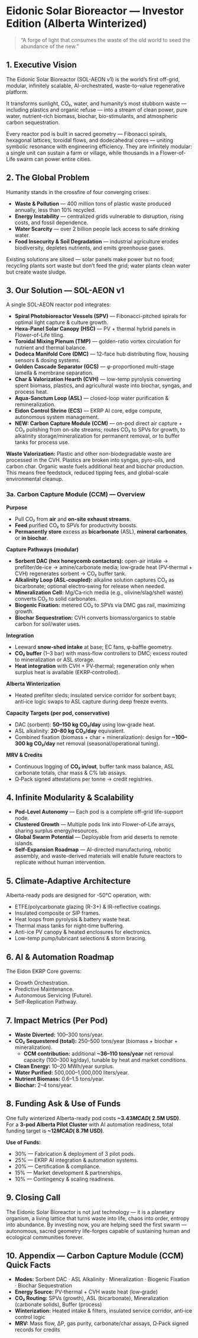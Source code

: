 # Eidonic Solar Bioreactor — Investor Edition (Alberta Winterized)

> “A forge of light that consumes the waste of the old world to seed the abundance of the new.”

## 1. Executive Vision
The Eidonic Solar Bioreactor (SOL-AEON v1) is the world’s first off-grid, modular, infinitely scalable, AI-orchestrated, waste-to-value regenerative platform.

It transforms sunlight, CO₂, water, and humanity’s most stubborn waste — including plastics and organic refuse — into a stream of clean power, pure water, nutrient-rich biomass, biochar, bio-stimulants, and atmospheric carbon sequestration.

Every reactor pod is built in sacred geometry — Fibonacci spirals, hexagonal lattices, toroidal flows, and dodecahedral cores — uniting symbolic resonance with engineering efficiency. They are infinitely modular: a single unit can sustain a farm or village, while thousands in a Flower-of-Life swarm can power entire cities.

## 2. The Global Problem
Humanity stands in the crossfire of four converging crises:
- **Waste & Pollution** — 400 million tons of plastic waste produced annually, less than 10% recycled.
- **Energy Instability** — centralized grids vulnerable to disruption, rising costs, and fossil dependence.
- **Water Scarcity** — over 2 billion people lack access to safe drinking water.
- **Food Insecurity & Soil Degradation** — industrial agriculture erodes biodiversity, depletes nutrients, and emits greenhouse gases.

Existing solutions are siloed — solar panels make power but no food; recycling plants sort waste but don’t feed the grid; water plants clean water but create waste sludge.

## 3. Our Solution — SOL-AEON v1
A single SOL-AEON reactor pod integrates:
- **Spiral Photobioreactor Vessels (SPV)** — Fibonacci-pitched spirals for optimal light capture & culture growth.
- **Hexa-Panel Solar Canopy (HSC)** — PV + thermal hybrid panels in Flower-of-Life tiling.
- **Toroidal Mixing Plenum (TMP)** — golden-ratio vortex circulation for nutrient and thermal balance.
- **Dodeca Manifold Core (DMC)** — 12-face hub distributing flow, housing sensors & dosing systems.
- **Golden Cascade Separator (GCS)** — φ-proportioned multi-stage lamella & membrane separation.
- **Char & Valorization Hearth (CVH)** — low-temp pyrolysis converting spent biomass, plastics, and agricultural waste into biochar, syngas, and process heat.
- **Aqua-Sanctum Loop (ASL)** — closed-loop water purification & remineralization.
- **Eidon Control Shrine (ECS)** — EKRP AI core, edge compute, autonomous system management.
- **NEW: Carbon Capture Module (CCM)** — on-pod direct air capture + CO₂ polishing from on-site streams; routes CO₂ to SPVs for growth, to alkalinity storage/mineralization for permanent removal, or to buffer tanks for process use.

**Waste Valorization:** Plastic and other non-biodegradable waste are processed in the CVH. Plastics are broken into syngas, pyro-oils, and carbon char. Organic waste fuels additional heat and biochar production. This means free feedstock, reduced tipping fees, and global-scale environmental cleanup.

### 3a. Carbon Capture Module (CCM) — Overview
**Purpose**
- Pull CO₂ from **air** and **on-site exhaust streams**.
- **Feed** purified CO₂ to SPVs for productivity boosts.
- **Permanently store** excess as **bicarbonate** (ASL), **mineral carbonates**, or **in biochar**.

**Capture Pathways (modular)**
- **Sorbent DAC (hex honeycomb contactors):** open-air intake → prefilter/de-ice → amine/carbonate media; low‑grade heat (PV‑thermal + CVH) regenerates sorbent → CO₂ buffer tank.
- **Alkalinity Loop (ASL‑coupled):** alkaline solution captures CO₂ as bicarbonate; optional electro‑swing for release when needed.
- **Mineralization Cell:** Mg/Ca‑rich media (e.g., olivine/slag/shell waste) converts CO₂ to solid carbonates.
- **Biogenic Fixation:** metered CO₂ to SPVs via DMC gas rail, maximizing growth.
- **Biochar Sequestration:** CVH converts biomass/organics to stable carbon for soil/water uses.

**Integration**
- Leeward **snow‑shed intake** at base; EC fans, φ‑baffle geometry.
- **CO₂ buffer** (1–3 bar) with mass‑flow controllers to DMC; excess routed to mineralization or ASL storage.
- **Heat integration** with CVH + PV‑thermal; regeneration only when surplus heat is available (EKRP‑controlled).

**Alberta Winterization**
- Heated prefilter sleds; insulated service corridor for sorbent bays; anti‑ice logic swaps to ASL capture during deep freeze events.

**Capacity Targets (per pod, conservative)**
- DAC (sorbent): **50–150 kg CO₂/day** using low‑grade heat.
- ASL alkalinity: **20–80 kg CO₂/day** equivalent.
- Combined fixation (biomass + char + mineralization): design for **~100–300 kg CO₂/day** net removal (seasonal/operational tuning).

**MRV & Credits**
- Continuous logging of **CO₂ in/out**, buffer tank mass balance, ASL carbonate totals, char mass & C% lab assays.
- Ω‑Pack signed attestations per tonne → credit registries.

## 4. Infinite Modularity & Scalability
- **Pod-Level Autonomy** — Each pod is a complete off-grid life-support node.
- **Clustered Growth** — Multiple pods link into Flower-of-Life arrays, sharing surplus energy/resources.
- **Global Swarm Potential** — Deployable from arid deserts to remote islands.
- **Self-Expansion Roadmap** — AI-directed manufacturing, robotic assembly, and waste-derived materials will enable future reactors to replicate without human intervention.

## 5. Climate-Adaptive Architecture
Alberta-ready pods are designed for -50°C operation, with:
- ETFE/polycarbonate glazing (R-3+) & IR-reflective coatings.
- Insulated composite or SIP frames.
- Heat loops from pyrolysis & battery waste heat.
- Thermal mass tanks for night-time buffering.
- Anti-ice PV canopy & heated enclosures for electronics.
- Low-temp pump/lubricant selections & storm bracing.

## 6. AI & Automation Roadmap
The Eidon EKRP Core governs:
- Growth Orchestration.
- Predictive Maintenance.
- Autonomous Servicing (Future).
- Self-Replication Pathway.

## 7. Impact Metrics (Per Pod)
- **Waste Diverted:** 100–300 tons/year.
- **CO₂ Sequestered (total):** 250–500 tons/year (biomass + biochar + mineralization).  
  - **CCM contribution:** additional **~36–110 tons/year** net removal capacity (100–300 kg/day), tunable by heat and market conditions.  
- **Clean Energy:** 10–20 MWh/year surplus.
- **Water Purified:** 500,000–1,000,000 liters/year.
- **Nutrient Biomass:** 0.6–1.5 tons/year.
- **Biochar:** 2–4 tons/year.

## 8. Funding Ask & Use of Funds
One fully winterized Alberta-ready pod costs **~$3.43M CAD (~$2.5M USD)**.  
For a **3-pod Alberta Pilot Cluster** with AI automation readiness, total funding target is **~$12M CAD (~$8.7M USD)**.

**Use of Funds:**
- 30% — Fabrication & deployment of 3 pilot pods.
- 25% — EKRP AI integration & automation systems.
- 20% — Certification & compliance.
- 15% — Market development & partnerships.
- 10% — Contingency & scaling readiness.

## 9. Closing Call
The Eidonic Solar Bioreactor is not just technology — it is a planetary organism, a living lattice that turns waste into life, chaos into order, entropy into abundance. By investing now, you are helping seed the first swarm — autonomous, sacred geometry life-forges capable of sustaining human and ecological communities forever.

## 10. Appendix — Carbon Capture Module (CCM) Quick Facts
- **Modes:** Sorbent DAC · ASL Alkalinity · Mineralization · Biogenic Fixation · Biochar Sequestration  
- **Energy Source:** PV‑thermal + CVH waste heat (low‑grade)  
- **CO₂ Routing:** SPVs (growth), ASL (bicarbonate), Mineralization (carbonate solids), Buffer (process)  
- **Winterization:** Heated intake & filters, insulated service corridor, anti‑ice control logic  
- **MRV:** Mass flow, ΔP, gas purity, carbonate/char assays, Ω‑Pack signed records for credits

